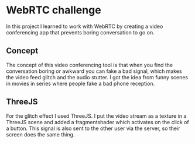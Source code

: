 # WebRTC challenge

In this project I learned to work with WebRTC by creating a video conferencing app that prevents boring conversation to go on. 

## Concept
The concept of this video conferencing tool is that when you find the conversation boring or awkward you can fake a bad signal, which makes the video feed glitch and the audio stutter. I got the idea from funny scenes in movies in series where people fake a bad phone reception.

## ThreeJS
For the glitch effect I used ThreeJS. I put the video stream as a texture in a ThreeJS scene and added a fragmentshader which activates on the click of a button. This signal is also sent to the other user via the server, so their screen does the same thing. 
